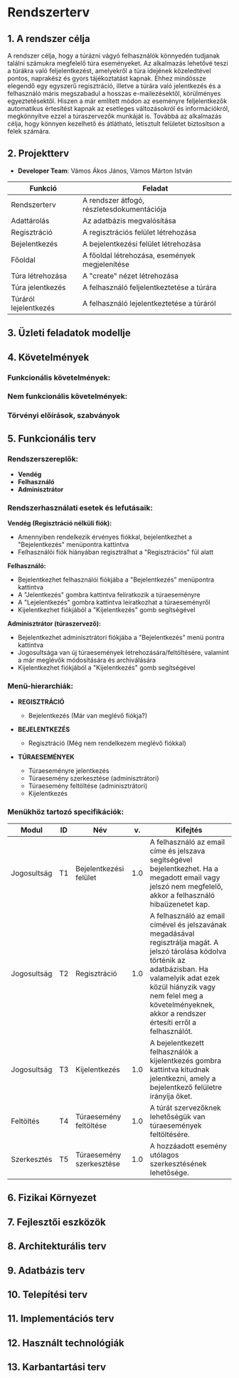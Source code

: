 # Rendszerterv

## 1. A rendszer célja
A rendszer célja, hogy a túrázni vágyó felhasználók könnyedén tudjanak találni számukra megfelelő túra eseményeket. Az alkalmazás lehetővé teszi a túrákra való feljelentkezést, amelyekről a túra idejének közeledtével pontos, naprakész és gyors tájékoztatást kapnak.
Ehhez mindössze elegendő egy egyszerű regisztráció, illetve a túrára való jelentkezés és a felhasználó máris megszabadul a hosszas e-mailezésektől, körülményes egyeztetésektől. Hiszen a már említett módon az eseményre feljelentkezők automatikus értesítést kapnak az esetleges változásokról és információkról, megkönnyítve ezzel a túraszervezők munkáját is. Továbbá az alkalmazás célja, hogy könnyen kezelhető és átlátható, letisztult felületet biztosítson a felek számára.

## 2. Projektterv
- **Developer Team**: Vámos Ákos János, Vámos Márton István

| Funkció                     | Feladat                                             |
| ----------------------------| ----------------------------------------------------|
| Rendszerterv                | A rendszer átfogó, részletesdokumentációja          |
| Adattárolás                 | Az adatbázis megvalósítása                          |
| Regisztráció                | A regisztrációs felület létrehozása                 |
| Bejelentkezés               | A bejelentkezési felület létrehozása                |
| Főoldal                     | A főoldal létrehozása, események megjelenítése      |
| Túra létrehozása            | A "create" nézet létrehozása                        |
| Túra jelentkezés            | A felhasználó feljelentkeztetése a túrára           |
| Túráról lejelentkezés       | A felhasználó lejelentkeztetése a túráról           |

## 3. Üzleti feladatok modellje



## 4. Követelmények
### Funkcionális követelmények:


### Nem funkcionális követelmények:


### Törvényi előírások, szabványok



## 5. Funkcionális terv
### Rendszerszereplők:
- **Vendég**
- **Felhasználó**
- **Adminisztrátor**

### Rendszerhasználati esetek és lefutásaik:
**Vendég (Regisztráció nélküli fiók):**
- Amennyiben rendelkezik érvényes fiókkal, bejelentkezhet a "Bejelentkezés" menüpontra kattintva
- Felhasználói fiók hiányában regisztrálhat a "Regisztrációs" fül alatt

**Felhasználó:**
- Bejelentkezhet felhasználói fiókjába a "Bejelentkezés" menüpontra kattintva
- A "Jelentkezés" gombra kattintva feliratkozik a túraeseményre
- A "Lejelentkezés" gombra kattintva leiratkozhat a túraeseményről
- Kijelentkezhet fiókjából a "Kijelentkezés" gomb segítségével

**Adminisztrátor (túraszervező):**
- Bejelentkezhet adminisztrátori fiókjába a "Bejelentkezés" menü pontra kattintva
- Jogosultsága van új túraesemények létrehozására/feltöltésére, valamint a már meglévők módosítására és archiválására
- Kijelentkezhet fiókjából a "Kijelentkezés" gomb segítségével

### Menü-hierarchiák:
- **REGISZTRÁCIÓ**
    - Bejelentkezés (Már van meglévő fiókja?)

- **BEJELENTKEZÉS**
    - Regisztráció (Még nem rendelkezem meglévő fiókkal)

- **TÚRAESEMÉNYEK**
    - Túraeseményre jelentkezés
    - Túraesemény szerkesztése (adminisztrátori)
    - Túraesemény feltöltése (adminisztrátori)
    - Kijelentkezés

### Menükhöz tartozó specifikációk:

| Modul       | ID | Név                      | v.  | Kifejtés                                                                 |
|-------------|----|--------------------------|-----|--------------------------------------------------------------------------|
| Jogosultság | T1 | Bejelentkezési felület   | 1.0 | A felhasználó az email címe és jelszava segítségével bejelentkezhet. Ha a megadott email vagy jelszó nem megfelelő, akkor a felhasználó hibaüzenetet kap.                                                               |
| Jogosultság | T2 | Regisztráció | 1.0 | A felhasználó az email címével és jelszavának megadásával regisztrálja magát. A jelszó tárolása kódolva történik az adatbázisban. Ha valamelyik adat ezek közül hiányzik vagy nem felel meg a követelményeknek, akkor a rendszer értesíti erről a felhasználót. |
| Jogosultság | T3 | Kijelentkezés | 1.0 | A bejelentkezett felhasználók a kijelentkezés gombra kattintva kitudnak jelentkezni, amely a bejelentkező felületre irányíja őket. |
| Feltöltés | T4 | Túraesemény feltöltése | 1.0 | A túrát szervezőknek lehetőségük van túraesemények feltöltésére. |
| Szerkesztés | T5 | Túraesemény szerkesztése | 1.0 | A hozzáadott esemény utólagos szerkesztésének lehetősége. |


## 6. Fizikai Környezet



## 7. Fejlesztői eszközök



## 8. Architekturális terv



## 9. Adatbázis terv



## 10. Telepítési terv



## 11. Implementációs terv



## 12. Használt technológiák



## 13. Karbantartási terv


